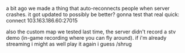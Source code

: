 a bit ago we made a thing that auto-reconnects people when server crashes. it got updated to possibly be better? gonna test that real quick:
connect 103.163.186.60:27015

also the custom map we tested last time, the server didn't record a stv demo (in-game recording where you can fly around). if i'm already streaming i might as well play it again i guess /shrug
